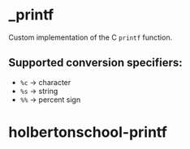 # _printf

Custom implementation of the C `printf` function.

## Supported conversion specifiers:

- `%c` → character
- `%s` → string
- `%%` → percent sign
# holbertonschool-printf
